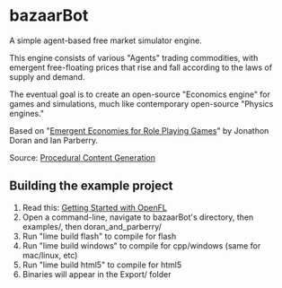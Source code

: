 bazaarBot
=========

A simple agent-based free market simulator engine. 

This engine consists of various "Agents" trading commodities, with emergent free-floating prices that rise and fall according to the laws of supply and demand. 

The eventual goal is to create an open-source "Economics engine" for games and simulations, much like contemporary open-source "Physics engines."

Based on "[Emergent Economies for Role Playing Games](http://larc.unt.edu/techreports/LARC-2010-03.pdf)" by Jonathon Doran and Ian Parberry.

Source: [Procedural Content Generation](http://larc.unt.edu/ian/research/content/)
	
Building the example project
---------------------------

1. Read this: [Getting Started with OpenFL](http://www.openfl.org/documentation/setup/)
2. Open a command-line, navigate to bazaarBot's directory, then examples/, then doran_and_parberry/
3. Run "lime build flash" to compile for flash
4. Run "lime build windows" to compile for cpp/windows (same for mac/linux, etc)
5. Run "lime build html5" to compile for html5
6. Binaries will appear in the Export/ folder

